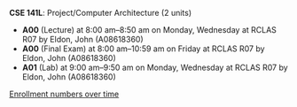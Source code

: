 **CSE 141L**: Project/Computer Architecture (2 units)

- **A00** (Lecture) at 8:00 am–8:50 am on Monday, Wednesday at RCLAS R07 by Eldon, John (A08618360)
- **A00** (Final Exam) at 8:00 am–10:59 am on Friday at RCLAS R07 by Eldon, John (A08618360)
- **A01** (Lab) at 9:00 am–9:50 am on Monday, Wednesday at RCLAS R07 by Eldon, John (A08618360)

[Enrollment numbers over time](./CSE141L.tsv)
